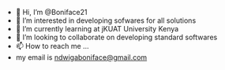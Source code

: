- 👋 Hi, I’m @Boniface21
- 👀 I’m interested in developing sofwares for all solutions
- 🌱 I’m currently learning at jKUAT University Kenya
- 💞️ I’m looking to collaborate on developing standard softwares
- 📫 How to reach me ...
-    my email is ndwigaboniface@gmail.com
<!---
Boniface21/Boniface21 is a ✨ special ✨ repository because its `README.md` (this file) appears on your GitHub profile.
You can click the Preview link to take a look at your changes.
--->

